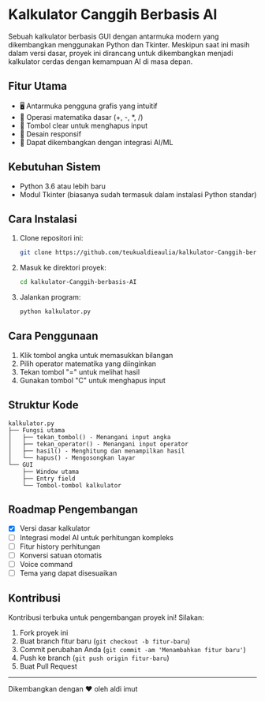 # Kalkulator Canggih Berbasis AI

Sebuah kalkulator berbasis GUI dengan antarmuka modern yang dikembangkan menggunakan Python dan Tkinter. Meskipun saat ini masih dalam versi dasar, proyek ini dirancang untuk dikembangkan menjadi kalkulator cerdas dengan kemampuan AI di masa depan.

## Fitur Utama

- 🖥️ Antarmuka pengguna grafis yang intuitif
- 🔢 Operasi matematika dasar (+, -, *, /)
- 🧹 Tombol clear untuk menghapus input
- 📱 Desain responsif
- 🚀 Dapat dikembangkan dengan integrasi AI/ML

## Kebutuhan Sistem

- Python 3.6 atau lebih baru
- Modul Tkinter (biasanya sudah termasuk dalam instalasi Python standar)

## Cara Instalasi

1. Clone repositori ini:
   ```bash
   git clone https://github.com/teukualdieaulia/kalkulator-Canggih-berbasis-AI.git
   ```

2. Masuk ke direktori proyek:
   ```bash
   cd kalkulator-Canggih-berbasis-AI
   ```

3. Jalankan program:
   ```bash
   python kalkulator.py
   ```

## Cara Penggunaan

1. Klik tombol angka untuk memasukkan bilangan
2. Pilih operator matematika yang diinginkan
3. Tekan tombol "=" untuk melihat hasil
4. Gunakan tombol "C" untuk menghapus input

## Struktur Kode

```plaintext
kalkulator.py
├── Fungsi utama
│   ├── tekan_tombol() - Menangani input angka
│   ├── tekan_operator() - Menangani input operator
│   ├── hasil() - Menghitung dan menampilkan hasil
│   └── hapus() - Mengosongkan layar
└── GUI
    ├── Window utama
    ├── Entry field
    └── Tombol-tombol kalkulator
```

## Roadmap Pengembangan

- [x] Versi dasar kalkulator
- [ ] Integrasi model AI untuk perhitungan kompleks
- [ ] Fitur history perhitungan
- [ ] Konversi satuan otomatis
- [ ] Voice command
- [ ] Tema yang dapat disesuaikan

## Kontribusi

Kontribusi terbuka untuk pengembangan proyek ini! Silakan:
1. Fork proyek ini
2. Buat branch fitur baru (`git checkout -b fitur-baru`)
3. Commit perubahan Anda (`git commit -am 'Menambahkan fitur baru'`)
4. Push ke branch (`git push origin fitur-baru`)
5. Buat Pull Request


---

Dikembangkan dengan ❤️ oleh aldi imut
